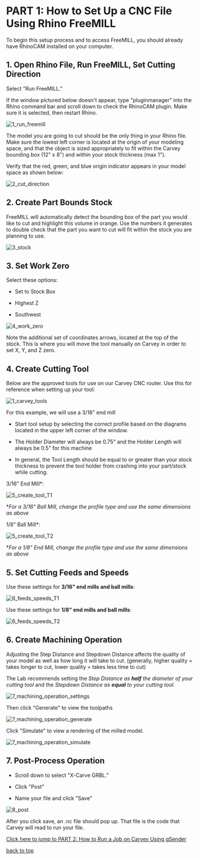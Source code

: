 # PART 1: How to Set Up a CNC File Using Rhino FreeMILL  

To begin this setup process and to access FreeMILL, you should already have RhinoCAM installed on your computer. 

## 1. Open Rhino File, Run FreeMILL, Set Cutting Direction 

Select "Run FreeMILL." 

If the window pictured below doesn't appear, type "pluginmanager" into the Rhino command bar and scroll down to check the RhinoCAM plugin. Make sure it is selected, then restart Rhino.

![1_run_freemill](https://github.com/user-attachments/assets/e0856021-7395-4c07-ac6b-b158c71a47ad) 

The model you are going to cut should be the only thing in your Rhino file. Make sure the lowest left corner is located at the origin of your modeling space, and that the object is sized appropriately to fit within the Carvey bounding box (12" x 8") and within your stock thickness (max 1"). 

Verify that the red, green, and blue origin indicator appears in your model space as shown below: 

![2_cut_direction](https://github.com/user-attachments/assets/4b13a1d8-2d15-409c-ab33-f361d1e38a8d)

## 2. Create Part Bounds Stock 


FreeMILL will automatically detect the bounding box of the part you would like to cut and highlight this volume in orange. Use the numbers it generates to double check that the part you want to cut will fit within the stock you are planning to use. 

![3_stock](https://github.com/user-attachments/assets/52bb65df-b26c-4a66-97b2-68c16b47151b)

## 3. Set Work Zero 

Select these options: 

* Set to Stock Box 

* Highest Z 

* Southwest 

![4_work_zero](https://github.com/user-attachments/assets/64b1914a-07f3-4c57-a1dd-1af8d1888986)

Note the additional set of coordinates arrows, located at the top of the stock. This is where you will move the tool manually on Carvey in order to set X, Y, and Z zero. 

## 4. Create Cutting Tool 

Below are the approved tools for use on our Carvey CNC router. Use this for reference when setting up your tool: 

![1_carvey_tools](https://github.com/user-attachments/assets/97e8d879-6550-49a1-b02b-fc1ae636a4c4)

For this example, we will use a 3/16" end mill 

* Start tool setup by selecting the correct profile based on the diagrams located in the upper left corner of the window. 

* The Holder Diameter will always be 0.75" and the Holder Length will always be 0.5" for this machine 

* In general, the Tool Length should be equal to or greater than your stock thickness to prevent the tool holder from crashing into your part/stock while cutting. 

3/16" End Mill*: 

![5_create_tool_T1](https://github.com/user-attachments/assets/ca596ddb-3a1b-4388-a22f-ad8ab282f352)

**For a 3/16" Ball Mill, change the profile type and use the same dimensions as above* 

1/8" Ball Mill*: 

![5_create_tool_T2](https://github.com/user-attachments/assets/26a6f7fe-19ae-4186-a2a9-18f7df726b89)

**For a 1/8" End Mill, change the profile type and use the same dimensions as above* 

## 5. Set Cutting Feeds and Speeds 

Use these settings for **3/16" end mills and ball mills**: 

![6_feeds_speeds_T1](https://github.com/user-attachments/assets/01f243ff-d2ba-4576-9b87-d6355cbbc794)

Use these settings for **1/8" end mills and ball mills**: 

![6_feeds_speeds_T2](https://github.com/user-attachments/assets/572be36c-3f9a-4dc2-b9b8-0121f6d6864d)

## 6. Create Machining Operation 

Adjusting the Step Distance and Stepdown Distance affects the quality of your model as well as how long it will take to cut. (generally, higher quality = takes longer to cut, lower quality = takes less time to cut) 

The Lab recommends setting the *Step Distance as **half** the diameter of your cutting tool* and the *Stepdown Distance as **equal** to your cutting tool.* 
 
![7_machining_operation_settings](https://github.com/user-attachments/assets/520c5820-28aa-4ce5-a26f-c7225b2b0d97)

Then click "Generate" to view the toolpaths 

![7_machining_operation_generate](https://github.com/user-attachments/assets/8ca02c29-c7e1-4cae-a99b-dfa9cf28ad86)

Click "Simulate" to view a rendering of the milled model. 

![7_machining_operation_simulate](https://github.com/user-attachments/assets/794a385e-bf34-4b10-afd7-0d06f961b320)

## 7. Post-Process Operation 

* Scroll down to select "X-Carve GRBL." 

* Click "Post" 

* Name your file and click "Save" 

![8_post](https://github.com/user-attachments/assets/fde1ae35-b2ff-471d-80d5-df75967485e2)

After you click save, an .nc file should pop up. That file is the code that Carvey will read to run your file.  

[Click here to jump to PART 2: How to Run a Job on Carvey Using gSender](https://digitalfabricationlab-nyit-soad.github.io/resources/Tutorials&Templates/Carvey/Part2/)  

[back to top](https://digitalfabricationlab-nyit-soad.github.io/resources/Tutorials&Templates/Carvey/Part1/)
